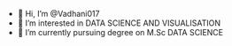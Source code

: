 - 👋 Hi, I’m @Vadhani017
- 👀 I’m interested in DATA SCIENCE AND VISUALISATION 
- 🌱 I’m currently pursuing degree on M.Sc DATA SCIENCE 


<!---
Vadhani017/Vadhani017 is a ✨ special ✨ repository because its `README.md` (this file) appears on your GitHub profile.
You can click the Preview link to take a look at your changes.
--->
